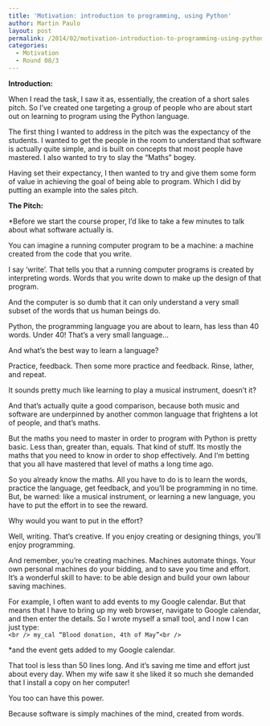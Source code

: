 ```yaml
---
title: 'Motivation: introduction to programming, using Python'
author: Martin Paulo
layout: post
permalink: /2014/02/motivation-introduction-to-programming-using-python/
categories:
  - Motivation
  - Round 08/3
---
```

**Introduction:**

When I read the task, I saw it as, essentially, the creation of a short sales pitch. So I&#8217;ve created one targeting a group of people who are about start out on learning to program using the Python language.

The first thing I wanted to address in the pitch was the expectancy of the students. I wanted to get the people in the room to understand that software is actually quite simple, and is built on concepts that most people have mastered. I also wanted to try to slay the “Maths” bogey.

Having set their expectancy, I then wanted to try and give them some form of value in achieving the goal of being able to program. Which I did by putting an example into the sales pitch.

**The Pitch:**

*Before we start the course proper, I&#8217;d like to take a few minutes to talk about what software actually is.</p> 
You can imagine a running computer program to be a machine: a machine created from the code that you write. 

I say &#8216;write&#8217;. That tells you that a running computer programs is created by interpreting words. Words that you write down to make up the design of that program.

And the computer is so dumb that it can only understand a very small subset of the words that us human beings do.

Python, the programming language you are about to learn, has less than 40 words. Under 40! That&#8217;s a very small language&#8230;

And what&#8217;s the best way to learn a language?

Practice, feedback. Then some more practice and feedback. Rinse, lather, and repeat.

It sounds pretty much like learning to play a musical instrument, doesn&#8217;t it?

And that&#8217;s actually quite a good comparison, because both music and software are underpinned by another common language that frightens a lot of people, and that&#8217;s maths.

But the maths you need to master in order to program with Python is pretty basic. Less than, greater than, equals. That kind of stuff. Its mostly the maths that you need to know in order to shop effectively. And I&#8217;m betting that you all have mastered that level of maths a long time ago.

So you already know the maths. All you have to do is to learn the words, practice the language, get feedback, and you&#8217;ll be programming in no time. But, be warned: like a musical instrument, or learning a new language, you have to put the effort in to see the reward. 

Why would you want to put in the effort? 

Well, writing. That&#8217;s creative. If you enjoy creating or designing things, you&#8217;ll enjoy programming.

And remember, you&#8217;re creating machines. Machines automate things. Your own personal machines do your bidding, and to save you time and effort. It&#8217;s a wonderful skill to have: to be able design and build your own labour saving machines.

For example, I often want to add events to my Google calendar. But that means that I have to bring up my web browser, navigate to Google calendar, and then enter the details. So I wrote myself a small tool, and I now I can just type:</em>  
`<br />
my_cal “Blood donation, 4th of May”<br />
`

*and the event gets added to my Google calendar.</p> 
That tool is less than 50 lines long. And it&#8217;s saving me time and effort just about every day. When my wife saw it she liked it so much she demanded that I install a copy on her computer!

You too can have this power.

Because software is simply machines of the mind, created from words.</em>